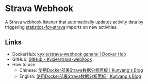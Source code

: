 # Strava Webhook

A Strava webhook listener that automatically updates activity data by triggering [statistics-for-strava](https://github.com/robiningelbrecht/statistics-for-strava) imports on new activities.

## Links

-   DockerHub: [kyxie/strava-webhook general | Docker Hub](https://hub.docker.com/repository/docker/kyxie/strava-webhook/general)
-   GitHub: [GitHub - Kyxie/strava-webhook](https://github.com/Kyxie/strava-webhook)
-   How to use
    -   Chinese: [使用Docker部署Strava数据分析面板 | Kunyang's Blog](https://kyxie.me/zh/blog/bike/strava/#同步)
    -   English: [使用Docker部署Strava数据分析面板 | Kunyang's Blog](https://kyxie.me/zh/blog/bike/strava/#同步)